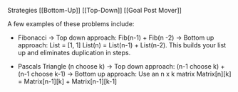 Strategies
[[Bottom-Up]]
[[Top-Down]]
[[Goal Post Mover]]

A few examples of these problems include:
- Fibonacci
	-> Top down approach: Fib(n-1) + Fib(n -2)
	-> Bottom up approach: List = [1, 1]
		List(n) = List(n-1) + List(n-2). This builds your list up and eliminates duplication in steps.

- Pascals Triangle (n choose k)
	-> Top down approach: (n-1 choose k) + (n-1 choose k-1)
	-> Bottom up approach: Use an n x k matrix
		Matrix\[n]\[k] = Matrix\[n-1]\[k] + Matrix\[n-1]\[k-1]



